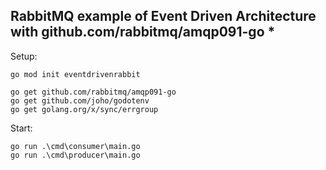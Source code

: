 ## RabbitMQ example of Event Driven Architecture with github.com/rabbitmq/amqp091-go \*

Setup:

```
go mod init eventdrivenrabbit

go get github.com/rabbitmq/amqp091-go
go get github.com/joho/godotenv
go get golang.org/x/sync/errgroup
```

Start:

```
go run .\cmd\consumer\main.go
go run .\cmd\producer\main.go
```
